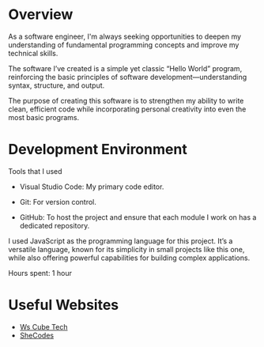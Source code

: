 # Overview

As a software engineer, I'm always seeking opportunities to deepen my understanding of fundamental programming concepts and improve my technical skills.

The software I’ve created is a simple yet classic “Hello World” program, reinforcing the basic principles of software development—understanding syntax, structure, and output.

The purpose of creating this software is to strengthen my ability to write clean, efficient code while incorporating personal creativity into even the most basic programs.

# Development Environment

Tools that I used 

- Visual Studio Code: My primary code editor.

- Git: For version control.

- GitHub: To host the project and ensure that each module I work on has a dedicated repository.

I used JavaScript as the programming language for this project. It’s a versatile language, known for its simplicity in small projects like this one, while also offering powerful capabilities for building complex applications.

Hours spent: 1 hour

# Useful Websites

* [Ws Cube Tech](https://www.wscubetech.com/blog/hello-world-javascript/#:~:text=Print%20Hello%20World%20in%20JS%20Using%20document.,-write()&text=Here%2C%20we%20use%20the%20document,the%20core%20of%20the%20program.)
* [SheCodes](https://www.shecodes.io/athena/9111-a-simple-javascript-program-to-print-hello-world)